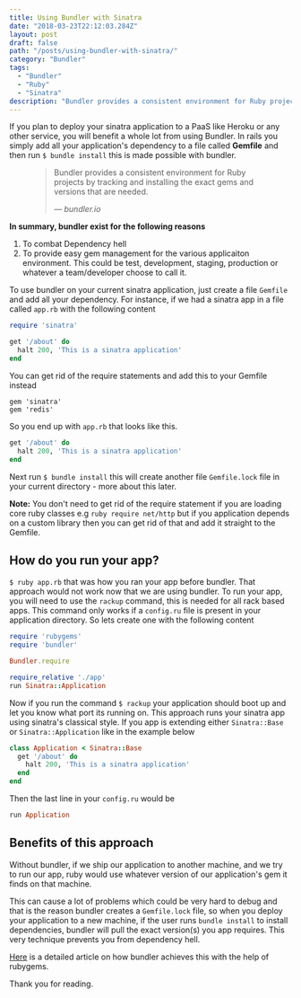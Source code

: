 ```yaml
---
title: Using Bundler with Sinatra 
date: "2018-03-23T22:12:03.284Z"
layout: post
draft: false
path: "/posts/using-bundler-with-sinatra/"
category: "Bundler"
tags:
  - "Bundler"
  - "Ruby"
  - "Sinatra"
description: "Bundler provides a consistent environment for Ruby projects by tracking and installing the exact gems and versions that are needed."
---
```


If you plan to deploy your sinatra application to a PaaS like Heroku or any other service, you will benefit a whole lot from using Bundler. In rails you simply add all your application's dependency to a file called **Gemfile** and then run `$ bundle install` this is made possible with bundler. 

<figure>
	<blockquote>
		<p>Bundler provides a consistent environment for Ruby projects by tracking and installing the exact gems and versions that are needed.</p>
		<footer>
			<cite>— bundler.io</cite>
		</footer>
	</blockquote>
</figure>

**In summary, bundler exist for the following reasons**

1. To combat Dependency hell
2. To provide easy gem management for the various applicaiton environment. This could be test, development, staging, production or whatever a team/developer choose to call it. 

To use bundler on your current sinatra application, just create a file `Gemfile` and add all your dependency. For instance, if we had a sinatra app in a file called `app.rb` with the following content 

```ruby 
require 'sinatra'

get '/about' do
  halt 200, 'This is a sinatra application'
end
```

You can get rid of the require statements and add this to your Gemfile instead

```
gem 'sinatra'
gem 'redis'
```

So you end up with `app.rb` that looks like this. 

```ruby
get '/about' do
  halt 200, 'This is a sinatra application'
end
```

Next run `$ bundle install` this will create another file `Gemfile.lock` file in your current directory - more about this later. 

**Note:** You don't need to get rid of the require statement if you are loading core ruby classes e.g `ruby require net/http` but if you application depends on a custom library then you can get rid of that and add it straight to the Gemfile. 

## How do you run your app?

`$ ruby app.rb` that was how you ran your app before bundler. That approach would not work now that we are using bundler. To run your app, you will need to use the `rackup` command, this is needed for all rack based apps. This command only works if a `config.ru` file is present in your application directory. So lets create one with the following content 

```ruby
require 'rubygems'
require 'bundler'

Bundler.require 

require_relative './app'
run Sinatra::Application
```

Now if you run the command `$ rackup` your application should boot up and let you know what port its running on. This approach runs your sinatra app using sinatra's classical style. If you app is extending either `Sinatra::Base` or `Sinatra::Application` like in the example below 

```ruby
class Application < Sinatra::Base
  get '/about' do
    halt 200, 'This is a sinatra application'
  end
end
```
Then the last line in your `config.ru` would be 
```ruby
run Application
```


## Benefits of this approach

Without bundler, if we ship our application to another machine, and we try to run our app, ruby would use whatever version of our application's gem it finds on that machine.

 This can cause a lot of problems which could be very hard to debug and that is the reason bundler creates a `Gemfile.lock` file, so when you deploy your application to a new machine, if the user runs `bundle install` to install dependencies, bundler will pull the exact version(s) you app requires. This very technique prevents you from dependency hell.  

[Here](https://www.cloudcity.io/blog/2015/07/10/how-bundler-works-a-history-of-ruby-dependency-management/) is a detailed article on how bundler achieves this with the help of rubygems.

Thank you for reading. 

